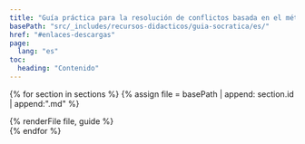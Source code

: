 ```yaml
---
title: "Guía práctica para la resolución de conflictos basada en el método socrático"
basePath: "src/_includes/recursos-didacticos/guia-socratica/es/"
href: "#enlaces-descargas"
page:
  lang: "es"
toc:
  heading: "Contenido"
---
```


{% for section in sections %}
{% assign file = basePath | append: section.id | append:".md" %}
<section id="{{ section.id }}">
  {% renderFile file, guide %}
</section>
{% endfor %}
